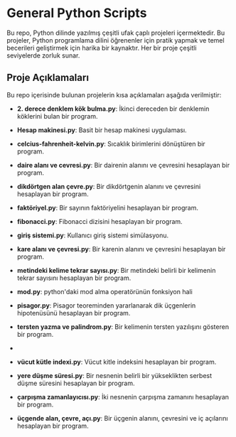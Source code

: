 # General Python Scripts

Bu repo, Python dilinde yazılmış çeşitli ufak çaplı projeleri içermektedir. Bu projeler, Python programlama dilini öğrenenler için pratik yapmak ve temel becerileri geliştirmek için harika bir kaynaktır. Her bir proje çeşitli seviyelerde zorluk sunar.

## Proje Açıklamaları

Bu repo içerisinde bulunan projelerin kısa açıklamaları aşağıda verilmiştir:

- **2. derece denklem kök bulma.py**: İkinci dereceden bir denklemin köklerini bulan bir program.

- **Hesap makinesi.py**: Basit bir hesap makinesi uygulaması.

- **celcius-fahrenheit-kelvin.py**: Sıcaklık birimlerini dönüştüren bir program.

- **daire alanı ve cevresi.py**: Bir dairenin alanını ve çevresini hesaplayan bir program.

- **dikdörtgen alan çevre.py**: Bir dikdörtgenin alanını ve çevresini hesaplayan bir program.

- **faktöriyel.py**: Bir sayının faktöriyelini hesaplayan bir program.

- **fibonacci.py**: Fibonacci dizisini hesaplayan bir program.

- **giriş sistemi.py**: Kullanıcı giriş sistemi simülasyonu.

- **kare alanı ve çevresi.py**: Bir karenin alanını ve çevresini hesaplayan bir program.

- **metindeki kelime tekrar sayısı.py**: Bir metindeki belirli bir kelimenin tekrar sayısını hesaplayan bir program.

- **mod.py**: python'daki mod alma operatörünün fonksiyon hali 

- **pisagor.py**: Pisagor teoreminden yararlanarak dik üçgenlerin hipotenüsünü hesaplayan bir program.

- **tersten yazma ve palindrom.py**: Bir kelimenin tersten yazılışını gösteren bir program.
- 
- **vücut kütle indexi.py**: Vücut kitle indeksini hesaplayan bir program.

- **yere düşme süresi.py**: Bir nesnenin belirli bir yükseklikten serbest düşme süresini hesaplayan bir program.

- **çarpışma zamanlayıcısı.py**: İki nesnenin çarpışma zamanını hesaplayan bir program.

- **üçgende alan, çevre, açı.py**: Bir üçgenin alanını, çevresini ve iç açılarını hesaplayan bir program.



